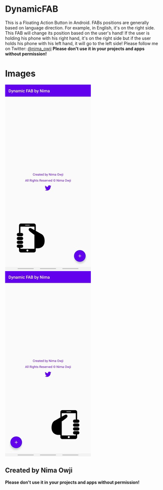 # DynamicFAB
This is a Floating Action Button in Android. FABs positions are generally based on language direction. For example, in English, it's on the right side. This FAB will change its position based on the user's hand! If the user is holding his phone with his right hand, it's on the right side but if the user holds his phone with his left hand, it will go to the left side! Please follow me on Twitter: [@nima_owji](https://twitter.com/nima_owji)
**Please don't use it in your projects and apps without permission!**

# Images
![Right Hand - Screenshot](https://github.com/nimaowji/DynamicFAB/blob/main/Images/s1.jpg)
![Left Hand - Screenshot](https://github.com/nimaowji/DynamicFAB/blob/main/Images/s2.jpg)

## Created by Nima Owji
**Please don't use it in your projects and apps without permission!**
